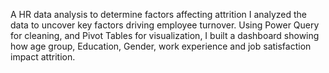 A HR data analysis to determine factors affecting attrition
I analyzed the data to uncover key factors driving employee turnover. Using Power Query for cleaning, and Pivot Tables for visualization, I built a dashboard showing how age group, Education, Gender, work experience and job satisfaction impact attrition.
